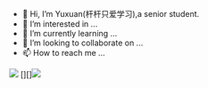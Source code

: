 - 👋 Hi, I’m Yuxuan(杆杆只爱学习),a senior student.
- 👀 I’m interested in ...
- 🌱 I’m currently learning ...
- 💞️ I’m looking to collaborate on ...
- 📫 How to reach me ...

![](https://img.shields.io/badge/-iPhone%20Xs-lightgrey)  [][]![](https://img.shields.io/badge/-iPhone%206s-lightgrey)

<!---
Fu-Yuxuan-hub/Fu-Yuxuan-hub is a ✨ special ✨ repository because its `README.md` (this file) appears on your GitHub profile.
You can click the Preview link to take a look at your changes.
--->

